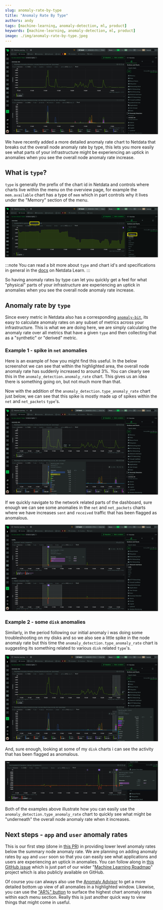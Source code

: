 ```yaml
---
slug: anomaly-rate-by-type
title: "Anomaly Rate By Type"
authors: andy
tags: [machine-learning, anomaly-detection, ml, product]
keywords: [machine-learning, anomaly-detection, ml, product]
image: ./img/anomaly-rate-by-type.jpeg
---
```


![anomaly-rate-by-type](./img/anomaly-rate-by-type.jpeg)

We have recently added a more detailed anomaly rate chart to Netdata that breaks out the overall node anomaly rate by type, this lets you more easily see what parts of your infrastructure might be experiencing an uptick in anomalies when you see the overall node anomaly rate increase.

<!--truncate-->

## What is `type`?

`type` is generally the prefix of the chart id in Netdata and controls where charts live within the menu on the overview page, for example the `mem.available` chart has a type of `mem` which in part controls why it lives under the "Memory" section of the menu.

![mem](./img/mem.svg)

:::note
You can read a bit more about `type` and chart id's and specifications in general in the [docs](https://learn.netdata.cloud/docs/data-collection/external-plugins/#chart) on Netdata Learn.
:::

So having anomaly rates by type can let you quickly get a feel for what "physical" parts of your infrastructure are experiencing an uptick in anomalies when you see the overall node anomaly rate increase.

## Anomaly rate by `type`

Since every metric in Netdata also has a corresponding [`anomaly-bit`](https://learn.netdata.cloud/docs/ml-and-troubleshooting/machine-learning-ml-powered-anomaly-detection#anomaly-bit---100--anomalous-0--normal), its easy to calculate anomaly rates on any subset of metrics across your infrastructure. This is what we are doing here, we are simply calculating the anomaly rate over all metrics that have a given `type` and then collecting that as a "synthetic" or "derived" metric.

### Example 1 - spike in `net` anomalies

Here is an example of how you might find this useful. In the below screenshot we can see that within the highlighted area, the overall node anomaly rate has suddenly increased to around 3%. You can clearly see this in the `anomaly_detection.anomaly_rate` chart. This gives us an idea there is something going on, but not much more than that.

Now with the addition of the `anomaly_detection.type_anomaly_rate` chart just below, we can see that this spike is mostly made up of spikes within the `net` and `net_packets` `type`'s.

![example1](./img/example1.jpeg)

If we quickly navigate to the network related parts of the dashboard, sure enough we can see some anomalies in the `net` and `net_packets` charts where we have increases `sent` and `received` traffic that has been flagged as anomalous.

![example1-net](./img/example1-net.jpeg)

### Example 2 - some `disk` anomalies

Similarly, in the period following our initial anomaly i was doing some troubleshooting on my disks and so we also see a little spike in the node anomaly rate but this time the `anomaly_detection.type_anomaly_rate` chart is suggesting its something related to various `disk` related `type`'s.

![example1-disk](./img/example1-disk.jpeg)

And, sure enough, looking at some of my `disk` charts i can see the activity that has been flagged as anomalous.

![example1-disk-detail](./img/example1-disk-detail.jpeg)

Both of the examples above illustrate how you can easily use the `anomaly_detection.type_anomaly_rate` chart to quickly see what might be "underneath" the overall node anomaly rate when it increases.

## Next steps - `app` and `user` anomaly rates

This is our first step (done in [this PR](https://github.com/netdata/netdata/pull/15856)) in providing lower level anomaly rates below the summary node anomaly rate. We are planning on adding anomaly rates by `app` and `user` soon so that you can easily see what applications and users are experiencing an uptick in anomalies. You can follow along in [this GitHub issue](https://github.com/netdata/netdata/issues/14788) which is just part of our wider "[Machine Learning Roadmap](https://github.com/orgs/netdata/projects/54)" project which is also publicly available on GitHub.

Of course you can always also use the [Anomaly Advisor](https://learn.netdata.cloud/docs/ml-and-troubleshooting/anomaly-advisor) to get a more detailed bottom up view of all anomalies in a highlighted window. Likewise, you can use the ["AR%" button](https://blog.netdata.cloud/anomaly-rates-in-the-menu/) to surface the highest chart anomaly rates within each menu section. Really this is just another quick way to view things that might come in useful.
